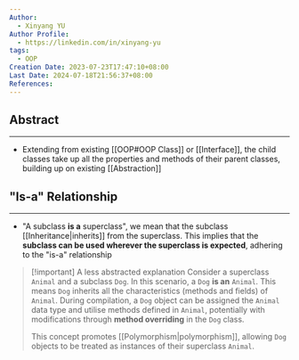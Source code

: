 ```yaml
---
Author:
  - Xinyang YU
Author Profile:
  - https://linkedin.com/in/xinyang-yu
tags:
  - OOP
Creation Date: 2023-07-23T17:47:10+08:00
Last Date: 2024-07-18T21:56:37+08:00
References: 
---
```

## Abstract
---
- Extending from existing [[OOP#OOP Class]] or [[Interface]], the child classes take up all the properties and methods of their parent classes, building up on existing [[Abstraction]]


## "Is-a" Relationship
---
- "A subclass **is a** superclass", we mean that the subclass [[Inheritance|inherits]] from the superclass. This implies that the **subclass can be used wherever the superclass is expected**, adhering to the "is-a" relationship

>[!important] A less abstracted explanation
> Consider a superclass `Animal` and a subclass `Dog`. In this scenario, a `Dog` **is an** `Animal`. This means `Dog` inherits all the characteristics (methods and fields) of `Animal`. During compilation, a `Dog` object can be assigned the `Animal` data type and utilise methods defined in `Animal`, potentially with modifications through **method overriding** in the `Dog` class.
> 
> This concept promotes [[Polymorphism|polymorphism]], allowing `Dog` objects to be treated as instances of their superclass `Animal`.



